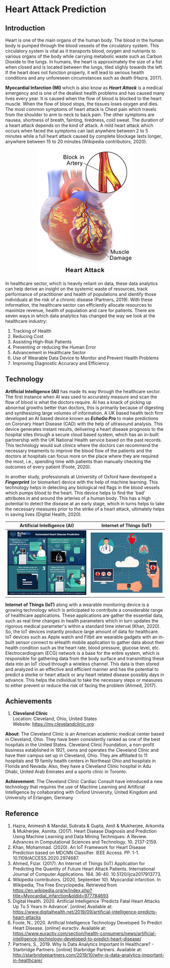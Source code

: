 # Heart Attack Prediction


## Introduction
Heart is one of the main organs of the human body. The blood in the human body is pumped through the blood vessels of the circulatory system. This circulatory system is vital as it transports blood, oxygen and nutrients to various organs of the body while carrying metabolic waste such as Carbon Dioxide to the lungs. In humans, the heart is approximately the size of a fist when closed and is located between the lungs, tiled slighly towards the left. If the heart does not function properly, it will lead to serious health conditions and any unforeseen circumstances such as death (Hazra, 2017).  

**Myocardial Infarction (MI)** which is also know as _**Heart Attack**_ is a medical emergency and is one of the dealiest health problems and has caused many lives every year. It is caused when the flow of blood is blocked to the heart muscle. When the flow of blood stops, the tissues loses oxygen and dies. The most common symptoms of heart attack is Chest pain which travels from the shoulder to arm to neck to back pain. The other symptoms are nausea, shortness of breath, fainting, tiredness, cold sweat. The duration of a heart attack depends on the kind of attack. A mild heart attack which occurs when faced the symptoms can last anywhere between 2 to 5 minutes while a full heart attack caused by complete blockage lasts longer, anywhere between 15 to 20 minutes (Wikipedia contributors, 2020).

<p align="center">
  <img src="https://github.com/ankush-vem/Heart-Attack-Prediction/blob/master/Images/Heart.png">
</p>

In healthcare sector, which is heavily reliant on data, these data analytics can help derive an insight on the systemic waste of resources, track performance of practitioner and health of populations and identify those individuals at the risk of a chronic disease (Partners, 2019). With these information, the healthcare sector can efficiently allocate resources to maximize revenue, health of population and care for patients. There are seven ways in which data analytics has changed the way we look at the healthcare industry: 
1. Tracking of Health
2. Reducing Cost
3. Assisting High-Risk Patients
4. Preventing or reducing the Human Error
5. Advancement in Healthcare Sector
6. Use of Wearable Data Device to Monitor and Prevent Health Problems
7. Improving Diagnostic Accuracy and Efficiency


## Technology
**Artificial Intelligence (AI)** has made its way through the healthcare sector. The first instance when AI was used to accurately measure and scan the flow of blood is what the doctors require. AI has a knack of picking up abnormal growths better than doctors, this is primarily because of digesting and synthesizing large volumes of information. A UK based health tech firm developed an AI based device known as _**EchoGo Pro**_ to make predictions on Coronary Heart Disease (CAD) with the help of ultrasound analysis. This device generates instant results, delivering a heart disease prognosis to the hospital sites through a secure cloud based system, which has an in-built partnership with the UK National Health service based on the past records. This technology would suit clinics where the doctors can recommend the necessary treaments to improve the blood flow of the patients and the doctors at hospitals can focus more on the place where they are required the most, i.e., spending time with patients than manually checking the outcomes of every patient (Foote, 2020). 

In another study, professionals at University of Oxford have developed a _**Fingerprint**_ (or biomarker) device with the help of machine learning. This technology helps in detecting any biological red flags in the blood vessels which pumps blood to the heart. This device helps to find the 'bad' attributes in and around the arteries of a human body. This has a high potential to detect the disease at an early stage, which in turns helps to take the necessary measures prior to the strike of a heart attack, ultimately helps in saving lives (Digital Health, 2020). 

Artificial Intelligence (AI)  |  Internet of Things (IoT)
:-------------------------:|:-------------------------:
![](https://github.com/ankush-vem/Heart-Attack-Prediction/blob/master/Images/AI-EchoGo%20Pro.jpeg)  |  ![](https://github.com/ankush-vem/Heart-Attack-Prediction/blob/master/Images/IoT.png)

**Internet of Things (IoT)** along with a wearable monitoring device is a growing technology which is anticipated to contribute a considerable range of healthcare applications. These applications are gather the essential data, such as real time changes in health parameters which in turn updates the rigorous medical parameter's within a standard time interval (Khan, 2020). So, the IoT devices instantly produce large amount of data for healthcare. IoT devices such as Apple watch and Fitbit are wearable gadgets with an in-built sensor connect to eHealth mobile application to gather data about their health condition such as the heart rate, blood pressure, glucose level, etc. Electrocardiogram (ECG) network is a base for the entire system, which is responsible for gathering data from the body surface and transmitting these data into an IoT cloud through a wireless channel. This data is then stored and analyzed in an effective and efficient manner and has the potential to predict a storke or heart attack or any heart related disease possibly days in advance. This helps the individual to take the necessary steps or measures to either prevent or reduce the risk of facing the problem (Ahmed, 2017). 

## Achievements
1. **Cleveland Clinic**  
Location: Cleveland, Ohio, United States  
Website: https://my.clevelandclinic.org  

**About**: The Cleveland Clinic is an American academic medical center based in Cleveland, Ohio. They have been consistently ranked as one of the best hospitals in the United States. Cleveland Clinic Foundation, a non-profit business established in 1921, owns and operates the Cleveland Clinic and have their campus set up in Cleveland, Ohio. They are affiliated to 11 hospitals and 19 family health centers in Northeast Ohio and hospitals in Florida and Nevada. Also, they have a Cleveland Clinic hospital in Adu Dhabi, United Arab Emirates and a sports clinic in Toronto. 

**Achievement**: The Cleveland Clinic Cardiac Consult have introduced a new technology that requires the use of Machine Learning and Artificial Intelligence by collaborating with Oxford University, United Kingdom and University of Erlangen, Germany 


## Reference 
1. Hazra, Animesh & Mandal, Subrata & Gupta, Amit & Mukherjee, Arkomita & Mukherjee, Asmita. (2017). Heart Disease Diagnosis and Prediction Using Machine Learning and Data Mining Techniques: A Review. Advances in Computational Sciences and Technology. 10. 2137-2159. 
2. Khan, Mohammad. (2020). An IoT Framework for Heart Disease Prediction based on MDCNN Classifier. IEEE Access. PP. 1-1. 10.1109/ACCESS.2020.2974687. 
3. Ahmed, Fizar. (2017). An Internet of Things (IoT) Application for Predicting the Quantity of Future Heart Attack Patients. International Journal of Computer Applications. 164. 36-40. 10.5120/ijca2017913773. 
4. Wikipedia contributors. (2020, September 10). Myocardial infarction. In Wikipedia, The Free Encyclopedia. Retrieved from https://en.wikipedia.org/w/index.php?title=Myocardial_infarction&oldid=977784693
5. Digital Health. 2020. Artificial Intelligence 'Predicts Fatal Heart Attacks Up To 5 Years In Advance'. [online] Available at: https://www.digitalhealth.net/2019/09/artificial-intelligence-predicts-heart-attacks
6. Foote, N., 2020. Artificial Intelligence Technology Developed To Predict Heart Disease. [online] euractiv. Available at: https://www.euractiv.com/section/health-consumers/news/artificial-intelligence-technology-developed-to-predict-heart-disease/
7. Partners, S., 2019. Why Is Data Analytics Important In Healthcare? - Starbridge Partners. [online] Starbridge Partners. Available at: http://starbridgepartners.com/2019/10/why-is-data-analytics-important-in-healthcare/
